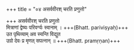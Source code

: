 +++
title = "०४ असर्ववीरश् चरति प्रणुत्तो"

+++
असर्ववीरश् चरति प्रणुत्तो  
मित्राणां द्वेष्यः परिवर्ग्यः स्वानाम् । +++(Bhatt. pariviṣyaḥ)+++  
उत पृथिव्याम् अव स्यन्ति विद्युत  
उग्रो देवः प्र मृणत् सपत्नान् ॥ +++(Bhatt. pramṛṇan)+++